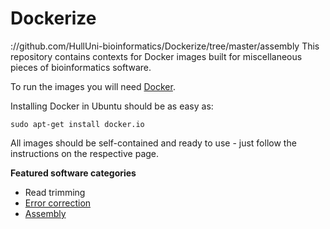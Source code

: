 # Dockerize
://github.com/HullUni-bioinformatics/Dockerize/tree/master/assembly
This repository contains contexts for Docker images built for miscellaneous pieces of bioinformatics software.

To run the images you will need [Docker](https://www.docker.com/).

Installing Docker in Ubuntu should be as easy as:

```
sudo apt-get install docker.io
```

All images should be self-contained and ready to use - just follow the instructions on the respective page.

__Featured software categories__

- Read trimming
- [Error correction](https://github.com/HullUni-bioinformatics/Dockerize/tree/master/error-correction)
- [Assembly](https://github.com/HullUni-bioinformatics/Dockerize/tree/master/assembly)


